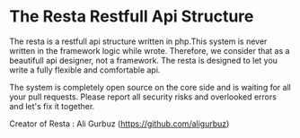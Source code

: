 
# The Resta Restfull Api Structure

The resta is a restfull api structure written in php.This system is never written in the framework logic while wrote.
Therefore, we consider that as a beautifull api designer, not a framework. The resta is designed to let you write a fully flexible and comfortable api.

The system is completely open source on the core side and is waiting for all your pull requests. 
Please report all security risks and overlooked errors and let's fix it together.


Creator of Resta : Ali Gurbuz (https://github.com/aligurbuz)